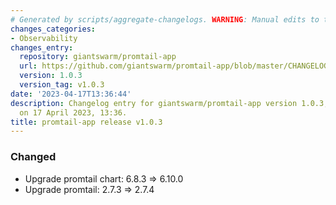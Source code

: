 ```yaml
---
# Generated by scripts/aggregate-changelogs. WARNING: Manual edits to this files will be overwritten.
changes_categories:
- Observability
changes_entry:
  repository: giantswarm/promtail-app
  url: https://github.com/giantswarm/promtail-app/blob/master/CHANGELOG.md#103---2023-04-17
  version: 1.0.3
  version_tag: v1.0.3
date: '2023-04-17T13:36:44'
description: Changelog entry for giantswarm/promtail-app version 1.0.3, published
  on 17 April 2023, 13:36.
title: promtail-app release v1.0.3
---
```


### Changed
- Upgrade promtail chart: 6.8.3 => 6.10.0
- Upgrade promtail: 2.7.3 => 2.7.4
